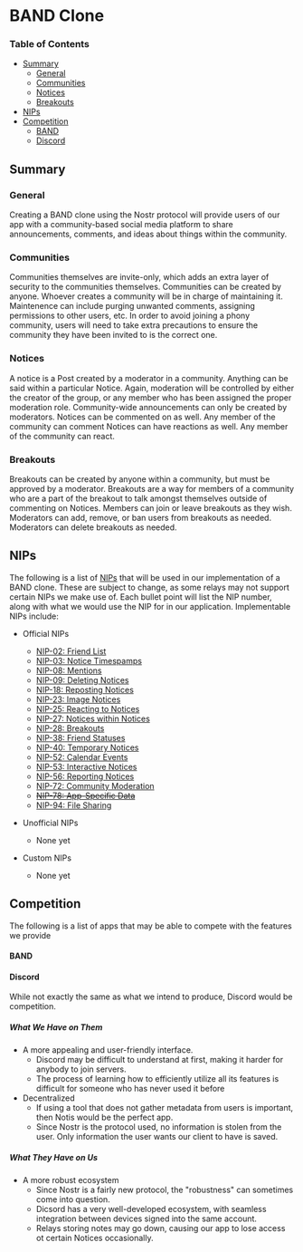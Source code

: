 # BAND Clone
### Table of Contents
- [Summary](#summary)
  - [General](#general)
  - [Communities](#communities)
  - [Notices](#notices)
  - [Breakouts](#breakouts)
- [NIPs](#nips)
- [Competition](#competition)
  - [BAND](#band)
  - [Discord](#discord)

## Summary
### General
Creating a BAND clone using the Nostr protocol will provide users of our app with a community-based social media platform to share announcements, comments, and ideas about things within the community. 

### Communities
Communities themselves are invite-only, which adds an extra layer of security to the communities themselves. Communities can be created by anyone. Whoever creates a community will be in charge of maintaining it. Maintenence can include purging unwanted comments, assigning permissions to other users, etc. In order to avoid joining a phony community, users will need to take extra precautions to ensure the community they have been invited to is the correct one.

### Notices
A notice is a Post created by a moderator in a community. Anything can be said within a particular Notice. Again, moderation will be controlled by either the creator of the group, or any member who has been assigned the proper moderation role. Community-wide announcements can only be created by moderators.
Notices can be commented on as well. Any member of the community can comment
Notices can have reactions as well. Any member of the community can react.

### Breakouts
Breakouts can be created by anyone within a community, but must be approved by a moderator. Breakouts are a way for members of a community who are a part of the breakout to talk amongst themselves outside of commenting on Notices. Members can join or leave breakouts as they wish. Moderators can add, remove, or ban users from breakouts as needed. Moderators can delete breakouts as needed.

## NIPs
The following is a list of [NIPs](https://github.com/nostr-protocol/nips/blob/master/README.md) that will be used in our implementation of a BAND clone. These are subject to change, as some relays may not support certain NIPs we make use of. Each bullet point will list the NIP number, along with what we would use the NIP for in our application. Implementable NIPs include:
- Official NIPs
    - [NIP-02: Friend List](https://github.com/nostr-protocol/nips/blob/master/02.md)
    - [NIP-03: Notice Timespamps](https://github.com/nostr-protocol/nips/blob/master/03.md)
    - [NIP-08: Mentions](https://github.com/nostr-protocol/nips/blob/master/08.md)
    - [NIP-09: Deleting Notices](https://github.com/nostr-protocol/nips/blob/master/09.md)
    - [NIP-18: Reposting Notices](https://github.com/nostr-protocol/nips/blob/master/18.md)
    - [NIP-23: Image Notices](https://github.com/nostr-protocol/nips/blob/master/23.md)
    - [NIP-25: Reacting to Notices](https://github.com/nostr-protocol/nips/blob/master/25.md)
    - [NIP-27: Notices within Notices](https://github.com/nostr-protocol/nips/blob/master/27.md)
    - [NIP-28: Breakouts](https://github.com/nostr-protocol/nips/blob/master/28.md)
    - [NIP-38: Friend Statuses](https://github.com/nostr-protocol/nips/blob/master/38.md)
    - [NIP-40: Temporary Notices](https://github.com/nostr-protocol/nips/blob/master/40.md)
    - [NIP-52: Calendar Events](https://github.com/nostr-protocol/nips/blob/master/52.md)
    - [NIP-53: Interactive Notices](https://github.com/nostr-protocol/nips/blob/master/53.md)
    - [NIP-56: Reporting Notices](https://github.com/nostr-protocol/nips/blob/master/56.md)
    - [NIP-72: Community Moderation](https://github.com/nostr-protocol/nips/blob/master/72.md)
    - ~~[NIP-78: App-Specific Data](https://github.com/nostr-protocol/nips/blob/master/78.md)~~
    - [NIP-94: File Sharing](https://github.com/nostr-protocol/nips/blob/master/94.md)

- Unofficial NIPs
    - None yet
- Custom NIPs
    - None yet


## Competition
The following is a list of apps that may be able to compete with the features we provide
#### BAND

#### Discord
While not exactly the same as what we intend to produce, Discord would be competition.
##### What We Have on Them
- A more appealing and user-friendly interface.
  - Discord may be difficult to understand at first, making it harder for anybody to join servers.
  - The process of learning how to efficiently utilize all its features is difficult for someone who has never used it before
- Decentralized
  - If using a tool that does not gather metadata from users is important, then Notis would be the perfect app.
  - Since Nostr is the protocol used, no information is stolen from the user. Only information the user wants our client to have is saved.

##### What They Have on Us
- A more robust ecosystem
  - Since Nostr is a fairly new protocol, the "robustness" can sometimes come into question.
  - Dicsord has a very well-developed ecosystem, with seamless integration between devices signed into the same account.
  - Relays storing notes may go down, causing our app to lose access ot certain Notices occasionally.
